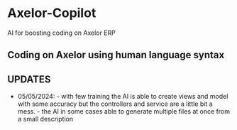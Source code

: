 # Axelor-Copilot
AI for boosting coding on Axelor ERP

## Coding on Axelor using human language syntax

## UPDATES
- 05/05/2024:  - with few training the AI is able to create views and model with some accuracy but the controllers and service are a little bit a mess.
                - the AI in some cases able to generate multiple files at once from a small description

